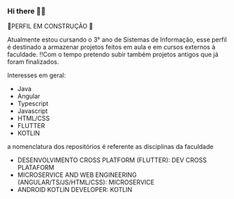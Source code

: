 ### Hi there 👋🏽

🚧PERFIL EM CONSTRUÇÃO 🚧

Atualmente estou cursando o 3° ano de Sistemas de Informação, 
esse perfil é destinado a armazenar projetos feitos em aula e em cursos externos à faculdade.
‼️Com o tempo pretendo subir também projetos antigos que já foram finalizados.

Interesses em geral: 
- Java
- Angular
- Typescript
- Javascript
- HTML/CSS
- FLUTTER
- KOTLIN

a nomenclatura dos repositórios é referente as disciplinas da faculdade
- DESENVOLVIMENTO CROSS PLATFORM (FLUTTER): DEV CROSS PLATAFORM
- MICROSERVICE AND WEB ENGINEERING (ANGULAR/TS/JS/HTML/CSS): MICROSERVICE
- ANDROID KOTLIN DEVELOPER: KOTLIN
